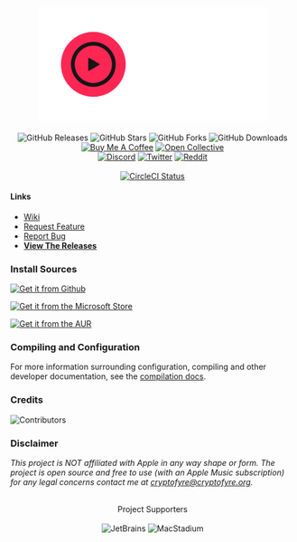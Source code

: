 <p align="center">
  <img src="./resources/banner.png" width="80%" height="60%" alt="Banner"><br><br>
  <img src="https://img.shields.io/github/release/ciderapp/Cider.svg?style=flat&label=Latest%20Release" alt="GitHub Releases"/>
  <img src="https://img.shields.io/github/stars/ciderapp/Cider?label=Stars" alt="GitHub Stars"/>
  <img src="https://img.shields.io/github/forks/ciderapp/Cider?label=Forks" alt="GitHub Forks"/>
  <img src="https://img.shields.io/github/downloads/ciderapp/Cider/total.svg?color=23B14D&label=Downloads" alt="GitHub Downloads"/>
  <br>
  <a target="_blank" href="https://ko-fi.com/cryptofyre"><img src="https://img.shields.io/badge/Buy%20Me%20a%20Coffee-donate-B48C69" alt="Buy Me A Coffee"/></a>
  <a target="_blank" href="https://opencollective.com/ciderapp"><img src="https://img.shields.io/opencollective/all/ciderapp?color=%237FADF2&label=Backers%20and%20Sponsors&logo=opencollective" alt="Open Collective"/></a>
  <br>
  <a target="_blank" href="https://discord.gg/applemusic"><img src="https://img.shields.io/discord/843954443845238864?label=Discord&color=5865F2&logo=discord&logoColor=white&style=flat" alt="Discord"/></a>
  <a target="_blank" href="https://twitter.com/UseCider"><img src="https://img.shields.io/twitter/follow/UseCider?label=Twitter&color=%231DA1F2&logo=twitter&style=flat" alt="Twitter"/></a>
  <a target="_blank" href="https://reddit.com/r/applemusicelectron"><img src="https://custom-icon-badges.herokuapp.com/reddit/subreddit-subscribers/applemusicelectron?label=Reddit&color=FF5700&logo=redditnew" alt="Reddit"/></a>
  <br><br>
  <a href="https://circleci.com/gh/ciderapp/Cider/tree/main"><img src="https://circleci.com/gh/ciderapp/Cider/tree/main.svg?style=svg" alt="CircleCI Status"/></a>
</p>

#### Links
* [Wiki](https://github.com/ciderapp/Cider/wiki)
* [Request Feature](https://github.com/ciderapp/Cider/issues/new?assignees=&labels=enhancement&template=feature_request.md&title=%5BEnhancement%5D)
* [Report Bug](https://github.com/ciderapp/Cider/issues/new?assignees=&labels=bug&template=bug_report.md&title=%5BBUG%5D+)
* [**View The Releases**](https://github.com/ciderapp/Cider/releases/latest)

### Install Sources
[![Get it from Github](https://img.shields.io/badge/Get_It_From_GitHub-100000?style=for-the-badge&logo=github&logoColor=white)](https://github.com/ciderapp/cider/releases/latest)

[![Get it from the Microsoft Store](https://img.shields.io/badge/Get_It_From_The_Microsoft_Store-100000?style=for-the-badge&logo=microsoft)](https://www.microsoft.com/store/apps/9P21XJ9D9G66)

<!--

[![Get it from Windows Package Manager](https://custom-icon-badges.herokuapp.com/badge/Get_It_via_Winget-100000?style=for-the-badge&logo=winstall)](https://winstall.app/apps/cryptofyre.AppleMusicElectron)

[![Get it from the Snap Store](https://img.shields.io/badge/Get_It_From_The_Snap_Store-100000?style=for-the-badge&logo=snapcraft)](https://snapcraft.io/apple-music-electron)
-->
[![Get it from the AUR](https://img.shields.io/badge/Get_It_From_The_AUR-100000?style=for-the-badge&logo=archlinux)](https://aur.archlinux.org/packages/cider)

### Compiling and Configuration
For more information surrounding configuration, compiling and other developer documentation, see the [compilation docs](https://cider.sh/docs/compile).

### Credits
![Contributors](https://contrib.rocks/image?repo=ciderapp/Cider)

### Disclaimer
*This project is NOT affiliated with Apple in any way shape or form. The project is open source and free to use (with an Apple Music subscription)
for any legal concerns contact me at <a href="mailto:cryptofyre@cryptofyre.org">cryptofyre@cryptofyre.org</a>.*

<p align="center">
  <br>
  <a> Project Supporters </a>
  <br>
  <br>
  <img href="https://www.jetbrains.com/" width="120px" height="125px" src="https://logonoid.com/images/jetbrains-logo.png" alt="JetBrains">
  <img href="https://www.macstadium.com/" width="300px" src="https://user-images.githubusercontent.com/33162551/124784795-df5d4c80-df0b-11eb-99a7-dc2b1cfb81bd.png" alt="MacStadium">
</p>
